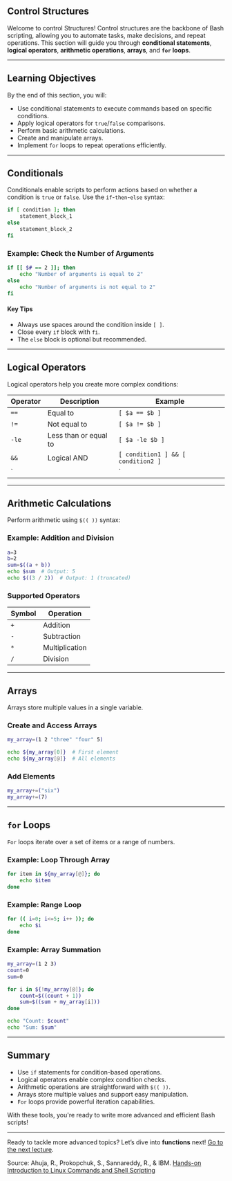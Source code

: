 ## Control Structures

Welcome to control Structures! Control structures are the backbone of Bash scripting, allowing you to automate tasks, make decisions, and repeat operations. This section will guide you through **conditional statements**, **logical operators**, **arithmetic operations**, **arrays**, and **`for` loops**.

---

## Learning Objectives
By the end of this section, you will:
- Use conditional statements to execute commands based on specific conditions.
- Apply logical operators for `true`/`false` comparisons.
- Perform basic arithmetic calculations.
- Create and manipulate arrays.
- Implement `for` loops to repeat operations efficiently.

---

## Conditionals
Conditionals enable scripts to perform actions based on whether a condition is `true` or `false`. Use the `if`-`then`-`else` syntax:

```bash
if [ condition ]; then
    statement_block_1
else
    statement_block_2
fi
```

### Example: Check the Number of Arguments
```bash
if [[ $# == 2 ]]; then
    echo "Number of arguments is equal to 2"
else
    echo "Number of arguments is not equal to 2"
fi
```

#### Key Tips
- Always use spaces around the condition inside `[ ]`.
- Close every `if` block with `fi`.
- The `else` block is optional but recommended.

---

## Logical Operators
Logical operators help you create more complex conditions:

| Operator | Description              | Example                |
|----------|--------------------------|------------------------|
| `==`     | Equal to                 | `[ $a == $b ]`         |
| `!=`     | Not equal to             | `[ $a != $b ]`         |
| `-le`    | Less than or equal to    | `[ $a -le $b ]`        |
| `&&`     | Logical AND              | `[ condition1 ] && [ condition2 ]` |
| `||`     | Logical OR               | `[ condition1 ] || [ condition2 ]` |

---

## Arithmetic Calculations
Perform arithmetic using `$(( ))` syntax:

### Example: Addition and Division
```bash
a=3
b=2
sum=$((a + b))
echo $sum  # Output: 5
echo $((3 / 2))  # Output: 1 (truncated)
```

### Supported Operators
| Symbol | Operation       |
|--------|-----------------|
| `+`    | Addition        |
| `-`    | Subtraction     |
| `*`    | Multiplication  |
| `/`    | Division        |

---

## Arrays
Arrays store multiple values in a single variable.

### Create and Access Arrays
```bash
my_array=(1 2 "three" "four" 5)

echo ${my_array[0]}  # First element
echo ${my_array[@]}  # All elements
```

### Add Elements
```bash
my_array+=("six")
my_array+=(7)
```

---

## `for` Loops
`For` loops iterate over a set of items or a range of numbers.

### Example: Loop Through Array
```bash
for item in ${my_array[@]}; do
    echo $item
done
```

### Example: Range Loop
```bash
for (( i=0; i<=5; i++ )); do
    echo $i
done
```

### Example: Array Summation
```bash
my_array=(1 2 3)
count=0
sum=0

for i in ${!my_array[@]}; do
    count=$((count + 1))
    sum=$((sum + my_array[i]))
done

echo "Count: $count"
echo "Sum: $sum"
```

---

## Summary
- Use `if` statements for condition-based operations.
- Logical operators enable complex condition checks.
- Arithmetic operations are straightforward with `$(( ))`.
- Arrays store multiple values and support easy manipulation.
- `For` loops provide powerful iteration capabilities.

With these tools, you're ready to write more advanced and efficient Bash scripts!

---

Ready to tackle more advanced topics? Let’s dive into **functions** next! [Go to the next lecture](./5.-Functions-and-Advanced-Topics.md).

Source:
Ahuja, R., Prokopchuk, S., Sannareddy, R., & IBM. [Hands-on Introduction to Linux Commands and Shell Scripting](https://www.coursera.org/learn/hands-on-introduction-to-linux-commands-and-shell-scripting/)